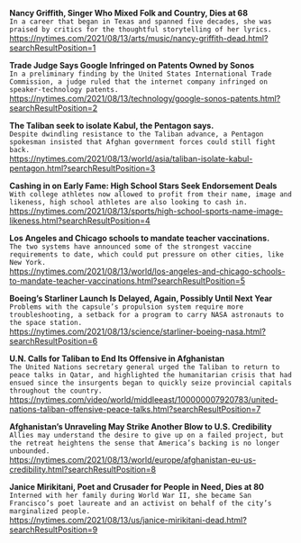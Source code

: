 **Nancy Griffith, Singer Who Mixed Folk and Country, Dies at 68**\
`In a career that began in Texas and spanned five decades, she was praised by critics for the thoughtful storytelling of her lyrics.`\
https://nytimes.com/2021/08/13/arts/music/nancy-griffith-dead.html?searchResultPosition=1

**Trade Judge Says Google Infringed on Patents Owned by Sonos**\
`In a preliminary finding by the United States International Trade Commission, a judge ruled that the internet company infringed on speaker-technology patents.`\
https://nytimes.com/2021/08/13/technology/google-sonos-patents.html?searchResultPosition=2

**The Taliban seek to isolate Kabul, the Pentagon says.**\
`Despite dwindling resistance to the Taliban advance, a Pentagon spokesman insisted that Afghan government forces could still fight back.`\
https://nytimes.com/2021/08/13/world/asia/taliban-isolate-kabul-pentagon.html?searchResultPosition=3

**Cashing in on Early Fame: High School Stars Seek Endorsement Deals**\
`With college athletes now allowed to profit from their name, image and likeness, high school athletes are also looking to cash in.`\
https://nytimes.com/2021/08/13/sports/high-school-sports-name-image-likeness.html?searchResultPosition=4

**Los Angeles and Chicago schools to mandate teacher vaccinations.**\
`The two systems have announced some of the strongest vaccine requirements to date, which could put pressure on other cities, like New York.`\
https://nytimes.com/2021/08/13/world/los-angeles-and-chicago-schools-to-mandate-teacher-vaccinations.html?searchResultPosition=5

**Boeing’s Starliner Launch Is Delayed, Again, Possibly Until Next Year**\
`Problems with the capsule’s propulsion system require more troubleshooting, a setback for a program to carry NASA astronauts to the space station.`\
https://nytimes.com/2021/08/13/science/starliner-boeing-nasa.html?searchResultPosition=6

**U.N. Calls for Taliban to End Its Offensive in Afghanistan**\
`The United Nations secretary general urged the Taliban to return to peace talks in Qatar, and highlighted the humanitarian crisis that had ensued since the insurgents began to quickly seize provincial capitals throughout the country.`\
https://nytimes.com/video/world/middleeast/100000007920783/united-nations-taliban-offensive-peace-talks.html?searchResultPosition=7

**Afghanistan’s Unraveling May Strike Another Blow to U.S. Credibility**\
`Allies may understand the desire to give up on a failed project, but the retreat heightens the sense that America’s backing is no longer unbounded.`\
https://nytimes.com/2021/08/13/world/europe/afghanistan-eu-us-credibility.html?searchResultPosition=8

**Janice Mirikitani, Poet and Crusader for People in Need, Dies at 80**\
`Interned with her family during World War II, she became San Francisco’s poet laureate and an activist on behalf of the city’s marginalized people.`\
https://nytimes.com/2021/08/13/us/janice-mirikitani-dead.html?searchResultPosition=9

